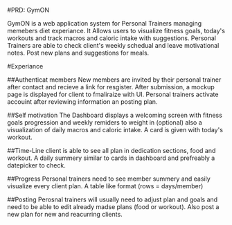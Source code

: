 #PRD: GymON

GymON is a web application system for Personal Trainers managing memebers diet experiance. It Allows users to visualize fitness goals, today's workouts and track macros and caloric intake with suggestions. Personal Trainers are able to check client's weekly schedual and leave motivational notes. Post new plans and suggestions for meals.


#Experiance

##Authenticat members
New members are invited by their personal trainer after contact and recieve a link for resgister. After submission, a mockup page is displayed for client to fmaliraize with UI. Personal trainers activate accouint after reviewing information an posting plan.

##Self motivation
The Dashboard displays a welcoming screen with fitness goals progression and weekly remiders to weight in (optional) also a visualization of daily macros and caloric intake.  A card is given with today's workout.

##Time-Line 
client is able to see all plan in dedication sections, food and workout. A daily summery similar to cards in dashboard and prefreably a datepicker to check.

##Progress
Personal trainers need to see member summery and easily visualize every client plan. A table like format (rows = days/member) 

##Posting
Perosnal trainers will usually need to adjust plan and goals and need to be able to edit already madse plans (food or workout). Also post a new plan for new and reacurring clients.


